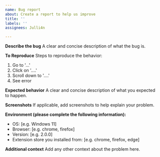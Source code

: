 ```yaml
---
name: Bug report
about: Create a report to help us improve
title: ''
labels: ''
assignees: Julli4n

---
```


**Describe the bug**
A clear and concise description of what the bug is.

**To Reproduce**
Steps to reproduce the behavior:
1. Go to '...'
2. Click on '....'
3. Scroll down to '....'
4. See error

**Expected behavior**
A clear and concise description of what you expected to happen.

**Screenshots**
If applicable, add screenshots to help explain your problem.

**Environment (please complete the following information):**
 - OS: [e.g. Windows 11]
 - Browser: [e.g. chrome, firefox]
 - Version: [e.g. 2.0.0]
 - Extension store you installed from: [e.g. chrome, firefox, edge]

**Additional context**
Add any other context about the problem here.
